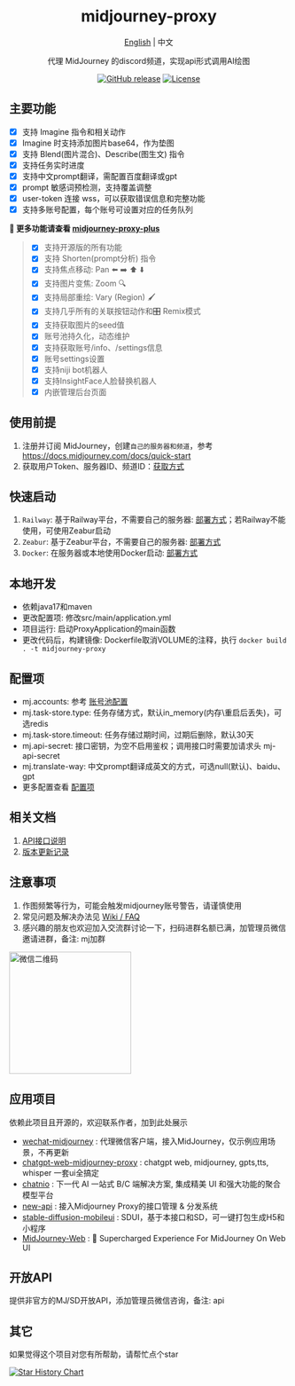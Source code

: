 <div align="center">

<h1 align="center">midjourney-proxy</h1>

[English](./README.md) | 中文

代理 MidJourney 的discord频道，实现api形式调用AI绘图

[![GitHub release](https://img.shields.io/static/v1?label=release&message=v2.6.1&color=blue)](https://www.github.com/novicezk/midjourney-proxy)
[![License](https://img.shields.io/badge/license-Apache%202-4EB1BA.svg)](https://www.apache.org/licenses/LICENSE-2.0.html)

</div>

## 主要功能
- [x] 支持 Imagine 指令和相关动作
- [x] Imagine 时支持添加图片base64，作为垫图
- [x] 支持 Blend(图片混合)、Describe(图生文) 指令
- [x] 支持任务实时进度
- [x] 支持中文prompt翻译，需配置百度翻译或gpt
- [x] prompt 敏感词预检测，支持覆盖调整
- [x] user-token 连接 wss，可以获取错误信息和完整功能
- [x] 支持多账号配置，每个账号可设置对应的任务队列

**🚀 更多功能请查看 [midjourney-proxy-plus](https://github.com/litter-coder/midjourney-proxy-plus)**
> - [x] 支持开源版的所有功能
> - [x] 支持 Shorten(prompt分析) 指令
> - [x] 支持焦点移动: Pan ⬅️ ➡️ ⬆️ ⬇️
> - [x] 支持图片变焦: Zoom 🔍
> - [x] 支持局部重绘: Vary (Region) 🖌
> - [x] 支持几乎所有的关联按钮动作和🎛️ Remix模式
> - [x] 支持获取图片的seed值
> - [x] 账号池持久化，动态维护
> - [x] 支持获取账号/info、/settings信息
> - [x] 账号settings设置
> - [x] 支持niji bot机器人
> - [x] 支持InsightFace人脸替换机器人
> - [x] 内嵌管理后台页面

## 使用前提
1. 注册并订阅 MidJourney，创建`自己的服务器和频道`，参考 https://docs.midjourney.com/docs/quick-start
2. 获取用户Token、服务器ID、频道ID：[获取方式](./docs/discord-params.md)

## 快速启动
1. `Railway`: 基于Railway平台，不需要自己的服务器: [部署方式](./docs/railway-start.md)；若Railway不能使用，可使用Zeabur启动
2. `Zeabur`: 基于Zeabur平台，不需要自己的服务器: [部署方式](./docs/zeabur-start.md)
3. `Docker`: 在服务器或本地使用Docker启动: [部署方式](./docs/docker-start.md)

## 本地开发
- 依赖java17和maven
- 更改配置项: 修改src/main/application.yml
- 项目运行: 启动ProxyApplication的main函数
- 更改代码后，构建镜像: Dockerfile取消VOLUME的注释，执行 `docker build . -t midjourney-proxy`

## 配置项
- mj.accounts: 参考 [账号池配置](./docs/config.md#%E8%B4%A6%E5%8F%B7%E6%B1%A0%E9%85%8D%E7%BD%AE%E5%8F%82%E8%80%83)
- mj.task-store.type: 任务存储方式，默认in_memory(内存\重启后丢失)，可选redis
- mj.task-store.timeout: 任务存储过期时间，过期后删除，默认30天
- mj.api-secret: 接口密钥，为空不启用鉴权；调用接口时需要加请求头 mj-api-secret
- mj.translate-way: 中文prompt翻译成英文的方式，可选null(默认)、baidu、gpt
- 更多配置查看 [配置项](./docs/config.md)

## 相关文档
1. [API接口说明](./docs/api.md)
2. [版本更新记录](https://github.com/novicezk/midjourney-proxy/wiki/%E6%9B%B4%E6%96%B0%E8%AE%B0%E5%BD%95)

## 注意事项
1. 作图频繁等行为，可能会触发midjourney账号警告，请谨慎使用
2. 常见问题及解决办法见 [Wiki / FAQ](https://github.com/novicezk/midjourney-proxy/wiki/FAQ)
3. 感兴趣的朋友也欢迎加入交流群讨论一下，扫码进群名额已满，加管理员微信邀请进群，备注: mj加群

 <img src="https://raw.githubusercontent.com/novicezk/midjourney-proxy/main/docs/manager-qrcode.png" width="220" alt="微信二维码"/>

## 应用项目
依赖此项目且开源的，欢迎联系作者，加到此处展示
- [wechat-midjourney](https://github.com/novicezk/wechat-midjourney) : 代理微信客户端，接入MidJourney，仅示例应用场景，不再更新
- [chatgpt-web-midjourney-proxy](https://github.com/Dooy/chatgpt-web-midjourney-proxy) : chatgpt web, midjourney, gpts,tts, whisper 一套ui全搞定
- [chatnio](https://github.com/Deeptrain-Community/chatnio) : 下一代 AI 一站式 B/C 端解决方案, 集成精美 UI 和强大功能的聚合模型平台
- [new-api](https://github.com/Calcium-Ion/new-api) : 接入Midjourney Proxy的接口管理 & 分发系统
- [stable-diffusion-mobileui](https://github.com/yuanyuekeji/stable-diffusion-mobileui) : SDUI，基于本接口和SD，可一键打包生成H5和小程序
- [MidJourney-Web](https://github.com/ConnectAI-E/MidJourney-Web) : 🍎 Supercharged Experience For MidJourney On Web UI

## 开放API
提供非官方的MJ/SD开放API，添加管理员微信咨询，备注: api

## 其它
如果觉得这个项目对您有所帮助，请帮忙点个star

[![Star History Chart](https://api.star-history.com/svg?repos=novicezk/midjourney-proxy&type=Date)](https://star-history.com/#novicezk/midjourney-proxy&Date)
